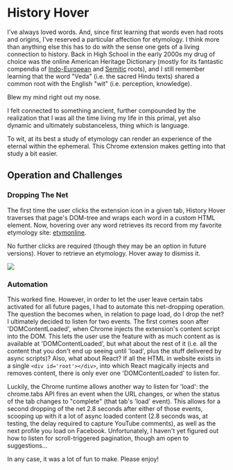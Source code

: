 # History Hover

I've always loved words.  And, since first learning that words even had roots and origins, I've reserved a particular affection for etymology.  I think more than anything else this has to do with the sense one gets of a living connection to history.  Back in High School in the early 2000s my drug of choice was the online American Heritage Dictionary (mostly for its fantastic compendia of [Indo-European](https://ahdictionary.com/word/indoeurop.html) and [Semitic](https://ahdictionary.com/word/semitic.html) roots), and I still remember learning that the word "Veda" (i.e. the sacred Hindu texts) shared a common root with the English "wit" (i.e. perception, knowledge).  

Blew my mind right out my nose.  

I felt connected to something ancient, further compounded by the realization that I was all the time living my life in this primal, yet also dynamic and ultimately substanceless, thing which is language.  

To wit, at its best a study of etymology can render an experience of the eternal within the ephemeral.  This Chrome extension makes getting into that study a bit easier.

## Operation and Challenges

### Dropping The Net

The first time the user clicks the extension icon in a given tab, History Hover traverses that page's DOM-tree and wraps each word in a custom HTML element.  Now, hovering over any word retrieves its record from my favorite etymology site: [etymonline](http://www.etymonline.com).

No further clicks are required (though they may be an option in future versions).  Hover to retrieve an etymology.  Hover away to dismiss it.

![](https://res.cloudinary.com/dol1mm8bd/image/upload/v1509494345/etym_demo_gif_cwnx6t.gif)

### Automation

This worked fine.  However, in order to let the user leave certain tabs activated for all future pages, I had to automate this net-dropping operation.  The question the becomes when, in relation to page load, do I drop the net?  I ultimately decided to listen for two events.  The first comes soon after 'DOMContentLoaded', when Chrome injects the extension's content script into the DOM.  This lets the user use the feature with as much content as is available at 'DOMContentLoaded', but what about the rest of it (i.e. all the content that you don't end up seeing until 'load', plus the stuff delivered by async scripts)?  Also, what about React?  If all the HTML in website exists in a single ```<div id='root'></div>```, into which React magically injects and removes content, there is only ever one 'DOMContentLoaded' to listen for.

Luckily, the Chrome runtime allows another way to listen for 'load':  the chrome.tabs API fires an event when the URL changes, or when the status of the tab changes to "complete" (that tab's 'load' event).  This allows for a second dropping of the net 2.8 seconds after either of those events, scooping up with it a lot of async loaded content (2.8 seconds was, at testing, the delay required to capture YouTube comments), as well as the next profile you load on Facebook.  Unfortunately, I haven't yet figured out how to listen for scroll-triggered pagination, though am open to suggestions...

In any case, it was a lot of fun to make.  Please enjoy!
